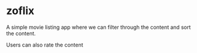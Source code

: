 <h1>zoflix</h1>

<p>A simple movie listing app where we can filter through the content and sort the content.</p>
<p>Users can also rate the content</p>
